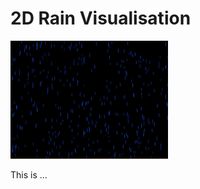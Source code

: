 # 2D Rain Visualisation
<img src="https://github.com/David-Sangojinmi/Projects/blob/master/Processing/Images/rain2d.JPG" style="width: 50%"/>

This is ...

